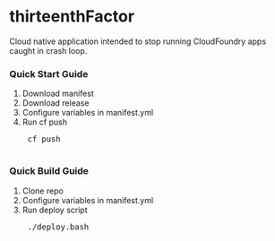 # thirteenthFactor
Cloud native application intended to stop running CloudFoundry apps caught in crash loop.

### Quick Start Guide
1. Download manifest
2. Download release
3. Configure variables in manifest.yml
4. Run cf push
	<pre>
	cf push
	</pre>

### Quick Build Guide
1. Clone repo
2. Configure variables in manifest.yml
3. Run deploy script
	<pre>
	./deploy.bash
	</pre>

